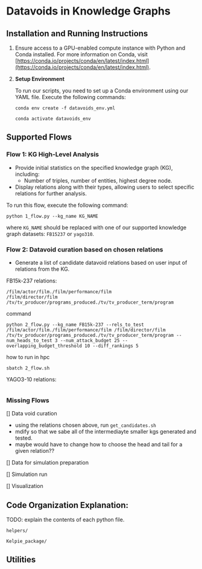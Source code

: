 # Datavoids in Knowledge Graphs



## Installation and Running Instructions

1. Ensure access to a GPU-enabled compute instance with Python and Conda installed. For more information on Conda, visit [https://conda.io/projects/conda/en/latest/index.html](https://conda.io/projects/conda/en/latest/index.html).

2. **Setup Environment**

    To run our scripts, you need to set up a Conda environment using our YAML file. Execute the following commands:

    ```
    conda env create -f datavoids_env.yml
    ```

    ```
    conda activate datavoids_env
    ```
## Supported Flows

### Flow 1: KG High-Level Analysis
- Provide initial statistics on the specified knowledge graph (KG), including:
    - Number of triples, number of entities, highest degree node.
- Display relations along with their types, allowing users to select specific relations for further analysis.

To run this flow, execute the following command:

```
python 1_flow.py --kg_name KG_NAME
```

where `KG_NAME` should be replaced with one of our supported knowledge graph datasets: `FB15237` or `yago310`.

### Flow 2: Datavoid curation based on chosen relations
- Generate a list of candidate datavoid relations based on user input of relations from the KG.


FB15k-237 relations:
```
/film/actor/film./film/performance/film
/film/director/film
/tv/tv_producer/programs_produced./tv/tv_producer_term/program

```

command

```
python 2_flow.py --kg_name FB15k-237 --rels_to_test /film/actor/film./film/performance/film /film/director/film /tv/tv_producer/programs_produced./tv/tv_producer_term/program --num_heads_to_test 3 --num_attack_budget 25 --overlapping_budget_threshold 10 --diff_rankings 5

```

how to run in hpc
```
sbatch 2_flow.sh 
```

YAGO3-10 relations:
```

```



### Missing Flows

[] Data void curation
- using the relations chosen above, run ```get_candidates.sh```
- mdify so that we sabe all of the intermediayte smaller kgs generated and tested. 
- maybe would have to change how to choose the head and tail for a given relation?? 

[] Data for simulation preparation

[] Simulation run

[] Visualization

## Code Organization Explanation:
TODO: explain the contents of each python file. 

```helpers/```

```Kelpie_package/```



## Utilities